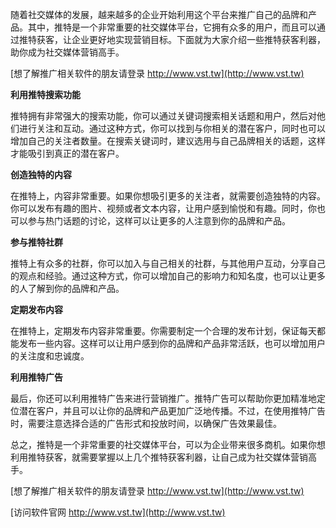 随着社交媒体的发展，越来越多的企业开始利用这个平台来推广自己的品牌和产品。其中，推特是一个非常重要的社交媒体平台，它拥有众多的用户，而且可以通过推特获客，让企业更好地实现营销目标。下面就为大家介绍一些推特获客利器，助你成为社交媒体营销高手。

[想了解推广相关软件的朋友请登录 http://www.vst.tw](http://www.vst.tw)

**利用推特搜索功能**

推特拥有非常强大的搜索功能，你可以通过关键词搜索相关话题和用户，然后对他们进行关注和互动。通过这种方式，你可以找到与你相关的潜在客户，同时也可以增加自己的关注者数量。在搜索关键词时，建议选用与自己品牌相关的话题，这样才能吸引到真正的潜在客户。

**创造独特的内容**

在推特上，内容非常重要。如果你想吸引更多的关注者，就需要创造独特的内容。你可以发布有趣的图片、视频或者文本内容，让用户感到愉悦和有趣。同时，你也可以参与热门话题的讨论，这样可以让更多的人注意到你的品牌和产品。

**参与推特社群**

推特上有众多的社群，你可以加入与自己相关的社群，与其他用户互动，分享自己的观点和经验。通过这种方式，你可以增加自己的影响力和知名度，也可以让更多的人了解到你的品牌和产品。

**定期发布内容**

在推特上，定期发布内容非常重要。你需要制定一个合理的发布计划，保证每天都能发布一些内容。这样可以让用户感到你的品牌和产品非常活跃，也可以增加用户的关注度和忠诚度。

**利用推特广告**

最后，你还可以利用推特广告来进行营销推广。推特广告可以帮助你更加精准地定位潜在客户，并且可以让你的品牌和产品更加广泛地传播。不过，在使用推特广告时，需要注意选择合适的广告形式和投放时间，以确保广告效果最佳。

总之，推特是一个非常重要的社交媒体平台，可以为企业带来很多商机。如果你想利用推特获客，就需要掌握以上几个推特获客利器，让自己成为社交媒体营销高手。

[想了解推广相关软件的朋友请登录 http://www.vst.tw](http://www.vst.tw)


[访问软件官网 http://www.vst.tw](http://www.vst.tw)
